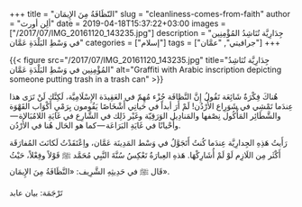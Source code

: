 +++
title = "النّظَافَةُ مِنَ الإِيمَان"
slug = "cleanliness-comes-from-faith"
author = "ألِن أورث"
date = 2019-04-18T15:37:22+03:00
images = ["/2017/07/IMG_20161120_143235.jpg"]
description = "جِدَارِيَّة تُنَاشِدُ المُؤْمِنِين في وَسْطِ البَلْدَةِ عَمَّان"
categories = ["إسلام"]
tags = ["جرافيتي", "عمَّان"]
+++

{{< figure src="/2017/07/IMG_20161120_143235.jpg" title="جِدَارِيَّة تُنَاشِدُ المُؤْمِنِين في وَسْطِ البَلْدَةِ عَمَّان" alt="Graffiti with Arabic inscription depicting someone putting trash in a trash can" >}}

هُناكَ فِكْرَةٌ شَائِعَة تَقُولُ إِنَّ النَّظافَة جُزْء مُهِمّ في العَقِيدَة الإِسْلَامِيَّة، لَكِنَّك لَنْ تَرَى هذا عِندَما تَمْشِي في شَوَرِاع الأُرْدُن! لَمْ أَرَ أبداً في حَياتِي أَشْخَاصًا يَقُومون بِرَمْيِ أَكْوَاب القَهْوَة والشَّطَائِر المَأْكُول نِصْفها والمَنادِيل الوَرَقِيّة وغَيْر ذَلِك في الشَّارِع في غَايَةِ اللامُبَالاة — وأَحْيانًا في غَايَةِ البَرَاعَة — كما هو الحَال هُنا في الأُرْدُن.

<!--more-->

رَأَيتُ هَذِهِ الجِدارِيَّة عِندَما كُنتُ أَتَجَوَّلُ في وَسْط المَدِينَة عَمَّان، واِعْتَقَدْتُ لَكانَتَ المُفارَقَة أَكْثَر مِن اللَازِم لَوْ لَمْ أُشَارِكْهَا. هَذهِ العِبارَةُ تَعْكِسُ سُنَّةَ النَّبِي مُحَمَّد ﷺ قَوْلاً وفِعْلاً،
حَيْثُ قَال ﷺ في حَدِيثِهِ الشَّرِيف: «النَّظَافَةُ مِنَ الإِيمَان».

تَرْجَمَة: بيان عابد
